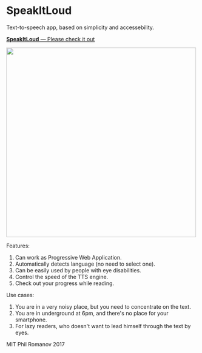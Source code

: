 # SpeakItLoud
Text-to-speech app, based on simplicity and accessebility.

[**SpeakItLoud** — Please check it out](https://fletcherist.github.io/speakitloud)

<img src='https://thumbs.gfycat.com/WhiteFalseLeopard-size_restricted.gif' height=500 />

Features:
1. Can work as Progressive Web Application.
2. Automatically detects language (no need to select one).
3. Can be easily used by people with eye disabilities.
4. Control the speed of the TTS engine.
5. Check out your progress while reading.

Use cases:
1. You are in a very noisy place, but you need to concentrate on the text.
2. You are in underground at 6pm, and there's no place for your smartphone.
3. For lazy readers, who doesn't want to lead himself through the text by eyes.

MIT Phil Romanov 2017